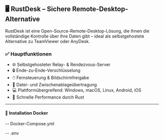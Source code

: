 ## 🖥️ RustDesk – Sichere Remote-Desktop-Alternative

RustDesk ist eine Open-Source-Remote-Desktop-Lösung, die Ihnen die vollständige Kontrolle über Ihre Daten gibt – ideal als selbstgehostete Alternative zu TeamViewer oder AnyDesk.

### ✅ Hauptfunktionen

- 🌐 Selbstgehosteter Relay- & Rendezvous-Server
- 🔒 Ende-zu-Ende-Verschlüsselung
- 🖱️ Fernsteuerung & Bildschirmfreigabe
- 📂 Datei- und Zwischenablageübertragung
- 💻 Plattformübergreifend: Windows, macOS, Linux, Android, iOS
- 🚀 Schnelle Performance durch Rust

---

#### 🚀 Installation Docker

-- Docker-Compose.yml

-- .env


